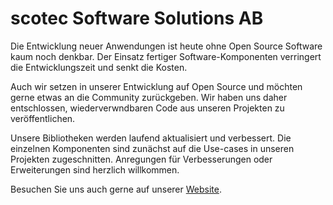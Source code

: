# scotec Software Solutions AB


Die Entwicklung neuer Anwendungen ist heute ohne Open Source Software kaum noch denkbar. Der Einsatz fertiger Software-Komponenten verringert die Entwicklungszeit und senkt die Kosten.

Auch wir setzen in unserer Entwicklung auf Open Source und möchten gerne etwas an die Community zurückgeben. Wir haben uns daher entschlossen, wiederverwndbaren Code aus unseren Projekten zu veröffentlichen.

Unsere Bibliotheken werden laufend aktualisiert und verbessert. Die einzelnen Komponenten sind zunächst auf die Use-cases in unseren Projekten zugeschnitten. Anregungen für Verbesserungen oder Erweiterungen sind herzlich willkommen.

Besuchen Sie uns auch gerne auf unserer [Website](https://www.scotec-software.com).

